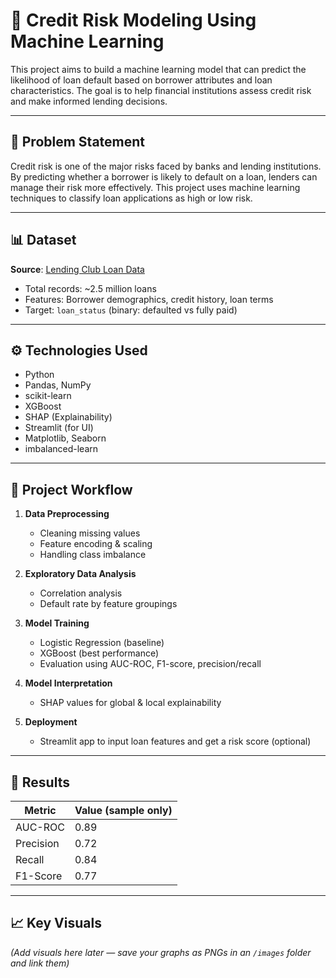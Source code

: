 # 🏦 Credit Risk Modeling Using Machine Learning

This project aims to build a machine learning model that can predict the likelihood of loan default based on borrower attributes and loan characteristics. The goal is to help financial institutions assess credit risk and make informed lending decisions.

---

## 📌 Problem Statement

Credit risk is one of the major risks faced by banks and lending institutions. By predicting whether a borrower is likely to default on a loan, lenders can manage their risk more effectively. This project uses machine learning techniques to classify loan applications as high or low risk.

---

## 📊 Dataset

**Source**: [Lending Club Loan Data](https://www.kaggle.com/datasets/wordsforthewise/lending-club)

- Total records: ~2.5 million loans
- Features: Borrower demographics, credit history, loan terms
- Target: `loan_status` (binary: defaulted vs fully paid)

---

## ⚙️ Technologies Used

- Python
- Pandas, NumPy
- scikit-learn
- XGBoost
- SHAP (Explainability)
- Streamlit (for UI)
- Matplotlib, Seaborn
- imbalanced-learn

---

## 🧪 Project Workflow

1. **Data Preprocessing**
   - Cleaning missing values
   - Feature encoding & scaling
   - Handling class imbalance

2. **Exploratory Data Analysis**
   - Correlation analysis
   - Default rate by feature groupings

3. **Model Training**
   - Logistic Regression (baseline)
   - XGBoost (best performance)
   - Evaluation using AUC-ROC, F1-score, precision/recall

4. **Model Interpretation**
   - SHAP values for global & local explainability

5. **Deployment**
   - Streamlit app to input loan features and get a risk score (optional)

---

## 🧠 Results

| Metric         | Value (sample only) |
|----------------|---------------------|
| AUC-ROC        | 0.89                |
| Precision      | 0.72                |
| Recall         | 0.84                |
| F1-Score       | 0.77                |

---

## 📈 Key Visuals

*(Add visuals here later — save your graphs as PNGs in an `/images` folder and link them)*

